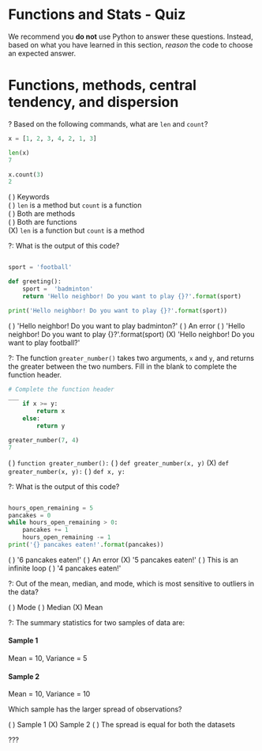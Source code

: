 # Functions and Stats - Quiz

We recommend you **do not** use Python to answer these questions. Instead, based on what you have learned in this section, _reason_ the code to choose an expected answer. 

# Functions, methods, central tendency, and dispersion

? Based on the following commands, what are `len` and `count`?

```python
x = [1, 2, 3, 4, 2, 1, 3] 

len(x)
7

x.count(3)
2
```

( ) Keywords    
( ) `len` is a method but `count` is a function   
( ) Both are methods   
( ) Both are functions   
(X) `len` is a function but `count` is a method    


?: What is the output of this code? 

```python

sport = 'football'

def greeting():
    sport =  'badminton'
    return 'Hello neighbor! Do you want to play {}?'.format(sport)

print('Hello neighbor! Do you want to play {}?'.format(sport))
```


( ) 'Hello neighbor! Do you want to play badminton?' 
( ) An error
( ) 'Hello neighbor! Do you want to play {}?'.format(sport) 
(X) 'Hello neighbor! Do you want to play football?'


?: The function `greater_number()` takes two arguments, `x` and `y`, and returns the greater between the two numbers. Fill in the blank to complete the function header. 


```python
# Complete the function header
___ 
    if x >= y: 
        return x
    else: 
        return y

greater_number(7, 4)
7
```

( ) `function greater_number():` 
( ) `def greater_number(x, y)`
(X) `def greater_number(x, y):`
( ) `def x, y:`



?: What is the output of this code? 

```python

hours_open_remaining = 5
pancakes = 0
while hours_open_remaining > 0: 
    pancakes += 1
    hours_open_remaining -= 1
print('{} pancakes eaten!'.format(pancakes))

```

( ) '6 pancakes eaten!'
( ) An error
(X) '5 pancakes eaten!'
( ) This is an infinite loop
( ) '4 pancakes eaten!'


?: Out of the mean, median, and mode, which is most sensitive to outliers in the data?

( ) Mode 
( ) Median
(X) Mean


?: The summary statistics for two samples of data are: 

#### Sample 1

Mean = 10, Variance = 5

#### Sample 2

Mean = 10, Variance = 10

Which sample has the larger spread of observations?

( ) Sample 1
(X) Sample 2
( ) The spread is equal for both the datasets


???

